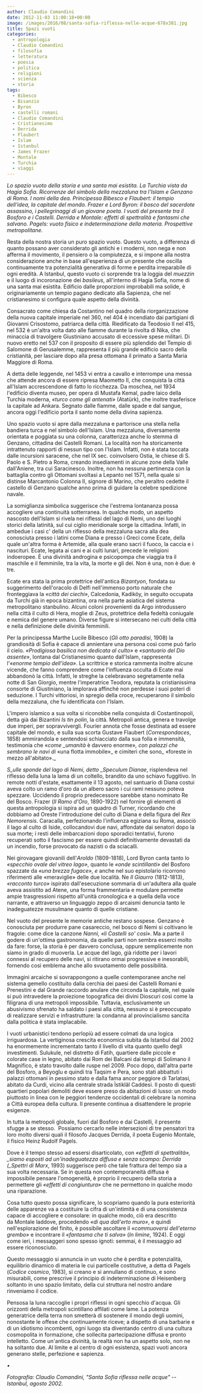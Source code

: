 ```yaml
---
author: Claudio Comandini
date: 2012-11-03 11:00:18+00:00
image: /images/2016/08/santa-sofia-riflessa-nelle-acque-678x381.jpg
title: Spazi vuoti
categories:
  - antropologia
  - Claudio Comandini
  - filosofia
  - letteratura
  - poesia
  - politica
  - religioni
  - scienza
  - storia
tags:
  - Bibesco
  - Bisanzio
  - Byron
  - castelli romani
  - Claudio Comandini
  - Cristianesimo
  - Derrida
  - Flaubert
  - Islam
  - Istanbul
  - James Frazer
  - Montale
  - Turchia
  - viaggi
---
```


*Lo spazio vuoto della storia e una santa mai esistita. La Turchia vista da Hagia Sofia. Ricorrenze del simbolo della mezzaluna tra l'Islam e Genzano di Roma. I nomi della dea. Principessa Bibesco e Flaubert: il tempio dell'idea, la capitale del mondo. Frazer e Lord Byron: il bosco del sacerdote assassino, i pellegrinaggi di un giovane poeta. I vuoti del presente tra il Bosforo e i Castelli. Derrida e Montale: effetti di spettralità e fantasmi che salvano. Pagels: vuoto fisico e indeterminazione della materia. Prospettive metropolitane.*

Resta della nostra storia un puro spazio vuoto. Questo vuoto, a differenza di quanto possano aver considerato gli antichi e i moderni, non nega e non afferma il movimento, il pensiero o la compiutezza, e si impone alla nostra considerazione anche in base all'esperienza di un presente che oscilla continuamente tra potenzialità generativa di forme e perdita irreparabile di ogni eredità. A Istanbul, questo vuoto ci sorprende tra la loggia del *muezzin* e il luogo di incoronazione dei *basileus*, all'interno di Hagia Sofia, nome di una santa mai esistita. Edificio dalle proporzioni improbabili ma solide, è originariamente un tempio pagano dedicato alla Sapienza, che nel cristianesimo si configura quale aspetto della divinità.

Consacrato come chiesa da Costantino nel quadro della riorganizzazione della nuova capitale imperiale nel 360, nel 404 è incendiato dai partigiani di Giovanni Crisostomo, patriarca della città. Riedificato da Teodosio II nel 415, nel 532 è un'altra volta dato alle fiamme durante la rivolta di Nika, che minaccia di travolgere Giustiniano accusato di eccessive spese militari. Di nuovo eretto nel 537 con il proposito di essere più splendido del Tempio di Salomone di Gerusalemme, rappresenta il più grande edificio sacro della cristianità, per lasciare dopo alla presa ottomana il primato a Santa Maria Maggiore di Roma.

A detta delle leggende, nel 1453 vi entra a cavallo e interrompe una messa che attende ancora di essere ripresa Maometto II, che conquista la città all'Islam accrescendone di fatto lo ricchezza. Da moschea, nel 1934 l'edificio diventa museo, per opera di Mustafa Kemal, padre laico della Turchia moderna, *«turco come gli antenati»* (Atatürk), che inoltre trasferisce la capitale ad Ankara. Segnato dalle fiamme, dalle spade e dal sangue, ancora oggi l'edificio porta il santo nome della divina sapienza.

Uno spazio vuoto si apre dalla mezzaluna e partorisce una stella nella bandiera turca e nel simbolo dell'Islam. Una mezzaluna, diversamente orientata e poggiata su una colonna, caratterizza anche lo stemma di Genzano, cittadina dei Castelli Romani. La località non ha storicamente intrattenuto rapporti di nessun tipo con l'Islam. Infatti, non è stata toccata dalle incursioni saracene, che nel IX sec. coinvolsero Ostia, le chiese di S. Paolo e S. Pietro a Roma, creando insediamenti in alcune zone della Valle dall'Aniene, tra cui Saracinesco. Inoltre, non ha nessuna pertinenza con la battaglia contro gli Ottomani svoltasi a Lepanto nel 1571, nella quale si distinse Marcantonio Colonna II, signore di Marino, che peraltro cedette il castello di Genzano qualche anno prima di guidare la celebre spedizione navale.

La somiglianza simbolica suggerisce che l'estrema lontananza possa accogliere una continuità sotterranea. In qualche modo, un aspetto nascosto dell'Islam si rivela nei riflessi del lago di Nemi, uno dei luoghi storici della latinità, sul cui ciglio meridionale sorge la cittadina. Infatti, in ambedue i casi c' della un riflesso della mezzaluna sacra alla dea conosciuta presso i latini come Diana e presso i Greci come Ecate, della quale un'altra forma è Artemide, alla quale erano sacri il fuoco, la caccia e i nascituri. Ecate, legata ai cani e ai culti lunari, precede le religioni indoeropee. È una divinità androgina e psicopompa che viaggia tra il maschile e il femminile, tra la vita, la morte e gli dei. Non è una, non è due: è tre.

Ecate era stata la prima protettrice dell'antica *Bizantyon*, fondata su suggerimento dell'oracolo di Delfi nell'immenso porto naturale che fronteggiava la *«città dei ciechi»*, Calcedonia, Kadiköy, in seguito occupata da Turchi già in epoca bizantina, ora nella parte asiatica del sistema metropolitano stanbulino. Alcuni coloni provenienti da Argo introdussero nella città il culto di Hera, moglie di Zeus, protettrice della fedeltà coniugale e nemica del genere umano. Diverse figure si intersecano nei culti della città e nella definizione delle divinità femminili.

Per la principessa Marthe Lucile Bibesco (*Gli otto paradisi*, 1908) la grandiosità di Sofia è capace di annientare una persona così come può farlo il cielo. *«Prodigiosa basilica non dedicata al culto»* e *«santuario del Dio assente»*, lontana dal Cristianesimo quanto dall'Islam, rappresenta l'*«enorme tempio dell'idea»*. La scrittrice e storica rammenta inoltre alcune vicende, che fanno comprendere come l'influenza occulta di Ecate mai abbandonò la città. Infatti, le streghe la celebravano segretamente nella notte di San Giorgio, mentre l'imperatrice Teodora, reputata la cristianissima consorte di Giustiniano, la implorava affinché non perdesse i suoi poteri di seduzione. I Turchi vittoriosi, in spregio della croce, recuperarono il simbolo della mezzaluna, che fu identificata con l'Islam.

L'impero islamico a sua volta si riconobbe nella conquista di Costantinopoli, detta già dai Bizantini *Is tin polin*, la città. Metropoli antica, genera e travolge due imperi, per sopravvivergli. Fourier annota che fosse destinata ad essere capitale del mondo, e sulla sua scorta Gustave Flaubert (*Correspondaces*, 1858) ammirandola e sentendosi schiacciato dalla sua folla e immensità, testimonia che «*come \_umanità* è davvero enorme»*, con palazzi che sembrano le navi di* «una flotta immobile»\_ e cimiteri che sono\_ «foreste in mezzo all'abitato».\_

*S_ulle sponde del lago di Nemi, detto \_Speculum Dianae*, risplendeva nel riflesso della luna la lama di un coltello, brandito da uno schiavo fuggitivo. In remote notti d'estate, esattamente il 13 agosto, nel santuario di Diana costui aveva colto un ramo d'oro da un albero sacro i cui rami nessuno poteva spezzare. Uccidendo il proprio predecessore sarebbe stano nominato Re del Bosco. Frazer (*Il Ramo d'Oro*, 1890-1922) nel fornire gli elementi di questa antropologia si ispira ad un quadro di Turner, ricordando che dobbiamo ad Oreste l'introduzione del culto di Diana e della figura del *Rex Nemorensis*. Caracalla, perfezionando l'influenza egiziana su Roma, associò il lago al culto di Iside, collocandovi due navi, affondate dai senatori dopo la sua morte; i resti delle imbarcazioni dopo sporadici tentativi, furono recuperati sotto il fascismo per essere quindi definitivamente devastati da un incendio, forse provocato da nazisti o da sciacalli.

Nei girovagare giovanili dell'*Aroldo* (1809-1818), Lord Byron canta tanto lo *«specchio ovale del vitreo lago»*, quanto le *«onde scintillanti»* del Bosforo spazzate da *«una brezza fugace», e* anche nel suo epistolario ricorrono riferimenti alle «meraviglie» delle due località. Ne *Il Giaurro* (1812-1813), *«racconto turco»* ispirato dall'esecuzione sommaria di un'adultera alla quale aveva assistito ad Atene, una forma frammentaria e modulare permette ampie trasgressioni rispetto all'unità cronologica e a quella della voce narrante, e attraverso un linguaggio zeppo di arcaismi denuncia tanto le inadeguatezze musulmane quanto di quelle cristiane.

Nel vuoto del presente le memorie antiche restano sospese. Genzano è conosciuta per produrre pane casareccio, nel bosco di Nemi si coltivano le fragole: come dice la canzone *Nannì, «li Castelli so' così»*. Ma a parte il godere di un'ottima gastronomia, da quelle parti non sembra esserci molto da fare: forse, la storia è per davvero conclusa, oppure semplicemente non siamo in grado di muoverla. Le acque del lago, già ridotte per i lavori connessi al recupero delle navi, si ritirano ormai progressive e inesorabili, fornendo così emblema anche allo svuotamento delle possibilità.

Immagini arcaiche si sovrappongono a quelle contemporanee anche nel sistema gemello costituito dalla cerchia dei paesi dei Castelli Romani e Prenestini e dal Grande raccordo anulare che circonda la capitale, nel quale si può intravedere la proiezione topografica dei divini Dioscuri così come la filigrana di una metropoli impossibile. Tuttavia, esclusivamente un abusivismo sfrenato ha saldato i paesi alla città, nessuno si è preoccupato di realizzare servizi e infrastrutture: la condanna al provincialismo sancita dalla politica è stata implacabile.

I vuoti urbanistici tendono perlopiù ad essere colmati da una logica irriguardosa. La vertiginosa crescita economica subita da Istanbul dal 2002 ha enormemente incrementato tanto il livello di vita quanto quello degli investimenti. Sulukule, nel distretto di Fatih, quartiere dalle piccole e colorate case in legno, abitato dai Rom dei Balcani dai tempi di Solimano il Magnifico, è stato travolto dalle ruspe nel 2009. Poco dopo, dall'altra parte del Bosforo, a Beyoglu e quindi tra Taqsim e Pera, sono stati abbattuti i palazzi ottomani in pessimo stato e dalla fama ancor peggiore di Tarlatasi, abitato da Curdi, vicino alla centrale strada Ìstiklâl Caddesi. Il posto di questi quartieri popolari demoliti deve essere preso da abitazioni di lusso: un modo piuttosto in linea con le peggiori tendenze occidentali di celebrare la nomina a Città europea della cultura. Il presente continua a disattendere le proprie esigenze.

In tutta la metropoli globale, fuori dal Bosforo e dai Castelli, il presente sfugge a se stesso.  Possiamo cercarlo nelle intersezioni di tre pensatori tra loro molto diversi quali il filosofo Jacques Derrida, il poeta Eugenio Montale, il fisico Heinz Rudolf Pagels.

Dove è il tempo stesso ad essersi disarticolato, con *«effetti di spettralità», \_siamo esposti ad un'inadeguatezza diffusa e senza scampo: Derrida (\_Spettri di Marx*, 1993) suggerisce però che tale frattura del tempo sia a sua volta necessaria. Se in questa non contemporaneità diffusa è impossibile pensare l'omogeneità, è proprio il recupero della storia a permettere gli *«effetti di congiuntura»* che ne permettono in qualche modo una riparazione.

Cosa tutto questo possa significare, lo scopriamo quando la pura esteriorità delle apparenze va a costituire la cifra di un'intimità e di una consistenza capace di accogliere e consolare: in qualche modo, ciò era descritto da Montale laddove, procedendo *«di qua dall'erto muro»*, e quindi nell'esplorazione del finito, è possibile ascoltare il «*commuoversi dell'eterno grembo»* e incontrare il *«fantasma che ti salva»* (*In limine*, 1924). E oggi come ieri, i messaggeri sono spesso ignoti: semmai, è il messaggio ad essere riconosciuto.

Questo messaggio si annuncia in un vuoto che è perdita e potenzialità, equilibrio dinamico di materia le cui particelle costitutive, a detta di Pagels (*Codice cosmico*, 1983), si creano e si annullano di continuo, e sono misurabili, come prescrive il principio di indeterminazione di Heisenberg soltanto in uno spazio limitato, della cui struttura nel nostro andare rinveniamo il codice.

Pensosa la luna raccoglie i propri riflessi in ogni specchio d'acqua. Gli orizzonti della metropoli scintillano affilati come lame. La potenza generatrice della terra non smetterà di sostenere il mondo degli uomini, nonostante le offese che continuamente riceve; a dispetto di una barbarie e di un idiotismo incombenti, ogni luogo sta diventando centro di una cultura cosmopolita in formazione, che sollecita partecipazione diffusa e pronto intelletto. Come un'antica divinità, la realtà non ha un aspetto solo, non ne ha soltanto due. Al limite e al centro di ogni esistenza, spazi vuoti ancora generano stelle, perfezione e sapienza.

*•*

*Fotografia: Claudio Comandini, "Santa Sofia riflessa nelle acque" -- Istanbul, agosto 2002.*
